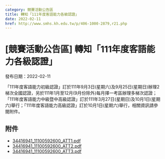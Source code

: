 ```yaml
---
category: 競賽活動公告區
title: 轉知「111年度客語能力各級認證」
date: 2022-02-11
href: http://www.smhs.kh.edu.tw/p/406-1000-2879,r21.php
---
```


# [競賽活動公告區] 轉知「111年度客語能力各級認證」

發布日期：2022-02-11

<div><div></div><div>「111年度客語能力初級認證」訂於111年9月3日(星期六)及9月25日(星期日)辦理2梯次全國認證，另於111年1月至12月(9月份除外)每月擇一考區辦理多梯次認證；「111年度客語能力中級暨中高級認證」訂於111年3月27日(星期日)及10月1日(星期六)舉行；「111年度客語能力高級認證」訂於10月1日(星期六)舉行，相關資訊請參閱附件。</div></div>

## 附件

- [34416941_11100592600_ATT1.pdf](https://www.smhs.kh.edu.tw/var/file/0/1000/attach/66/pta_2586_7455172_43723.pdf)
- [34416941_11100592600_ATT2.pdf](https://www.smhs.kh.edu.tw/var/file/0/1000/attach/66/pta_2587_5963576_43725.pdf)
- [34416941_11100592600_ATT3.pdf](https://www.smhs.kh.edu.tw/var/file/0/1000/attach/66/pta_2588_1988563_43727.pdf)
